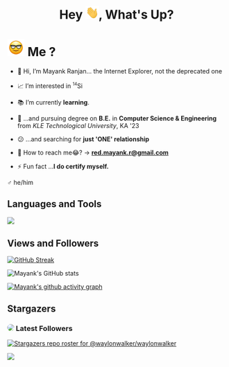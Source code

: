 <h1 align="center"> Hey <img src="https://github.com/itsMeBuddy/itsMeBuddy/blob/main/gifs/wave.gif" width="30px" height="30px" />, What's Up? </h1>

# <img src="https://github.com/itsMeBuddy/itsMeBuddy/blob/main/gifs/Gif_.gif" width="40px" height="40px" /> Me ?

- 👋 Hi, I’m Mayank Ranjan... the Internet Explorer, not the deprecated one

- 📈 I’m interested in <sup><small>14</small></sup>Si

- 📚 I’m currently **learning**.

- 🥱 ...and pursuing degree on **B.E.** in **Computer Science & Engineering** from _KLE Technological University_, KA '23

- 😕 ...and searching for **just 'ONE' relationship**

- 📮 How to reach me😂? -> **red.mayank.r@gmail.com**

- ⚡ Fun fact ...**I do certify myself.**

♂ he/him

## Languages and Tools

<a href="" target="_blank"> <img src="https://img.icons8.com/48/000000/c-plus-plus-logo.png"/> </a>

<!-- <p align="left">
    <a href="https://www.cplusplus.com" target="_blank"> <img src="https://img.icons8.com/color/48/000000/c-plus-plus-logo.png"/> </a>
    <a href="https://reactjs.org/" target="_blank"> <img src="https://img.icons8.com/color/48/000000/react-native.png"/> </a>
    <a href="https://spring.io/projects/spring-boot" target="_blank"> <img src="https://img.icons8.com/color/50/000000/c.png"/> </a>
    <a href="https://developer.mozilla.org/en-US/docs/Web/JavaScript" target="_blank"> <img src="https://img.icons8.com/color/48/000000/javascript.png"/> </a>
    <a href="https://www.w3.org/html/" target="_blank"> <img src="https://img.icons8.com/color/48/000000/html-5.png"/> </a>
    <a href="https://www.w3schools.com/css/" target="_blank"> <img src="https://img.icons8.com/color/48/000000/css3.png"/> </a>
    <a href="https://getbootstrap.com" target="_blank"> <img src="https://img.icons8.com/color/48/000000/bootstrap.png"/> </a>
    <a href="https://www.python.org" target="_blank"> <img src="https://img.icons8.com/color/48/000000/python.png"/> </a>
    <a style="padding-right:8px;" href="https://nodejs.org" target="_blank"> <img src="https://img.icons8.com/color/48/000000/nodejs.png"/> </a>
    <a style="padding-right:8px;" href="https://www.mysql.com/" target="_blank"> <img src="https://img.icons8.com/fluent/50/000000/mysql-logo.png"/> </a>
    <a href="https://www.mongodb.com/" target="_blank"> <img src="https://raw.githubusercontent.com/devicons/devicon/master/icons/mongodb/mongodb-original-wordmark.svg" alt="mongodb" width="48" height="48"/> </a>
    <a href="https://firebase.google.com/" target="_blank"> <img src="https://img.icons8.com/color/48/000000/firebase.png"/> </a>
    <a href="https://postman.com" target="_blank"> <img src="https://www.vectorlogo.zone/logos/getpostman/getpostman-icon.svg" alt="postman" width="45" height="45"/> </a>
    <a href="https://git-scm.com/" target="_blank"> <img src="https://img.icons8.com/color/48/000000/git.png"/> </a>
    <a href="https://www.jenkins.io" target="_blank"> <img src="https://www.vectorlogo.zone/logos/jenkins/jenkins-icon.svg" alt="jenkins" width="48" height="48"/> </a>
    <a href="https://redux.js.org" target="_blank"> <img src="https://img.icons8.com/color/48/000000/redux.png"/> </a>
    <a href="https://expressjs.com" target="_blank"> <img src="https://raw.githubusercontent.com/devicons/devicon/master/icons/express/express-original-wordmark.svg" alt="express" width="40" height="40"/> </a>
</p> -->

## Views and Followers

[![GitHub Streak](https://github-readme-streak-stats.herokuapp.com?user=itsMeBuddy&theme=github-dark-blue&hide_border=true&date_format=M%20j%5B%2C%20Y%5D&background=00000000)](https://git.io/streak-stats)

![Mayank's GitHub stats](https://github-readme-stats.vercel.app/api?username=itsMeBuddy&show_icons=true&theme=radical)

[![Mayank's github activity graph](https://activity-graph.herokuapp.com/graph?username=itsMeBuddy&bg_color=0D1117&color=5BCDEC&line=5BCDEC&point=FFFFFF&hide_border=true)](https://github.com/itsMeBuddy/)

## Stargazers

### <img height="30" style="border-radius:50%" src="https://github.com/WaylonWalker/WaylonWalker/blob/main/icon/twitter.png?raw=true"> Latest Followers

[![Stargazers repo roster for @waylonwalker/waylonwalker](https://reporoster.com/stars/itsMeBuddy/itsMeBuddy)](https://github.com/waylonwalker/itsMeBuddy/itsMeBuddy)

<a href="https://github.com/itsMeBuddy/">
    <img src="https://komarev.com/ghpvc/?username=itsMeBuddy">
</a>
